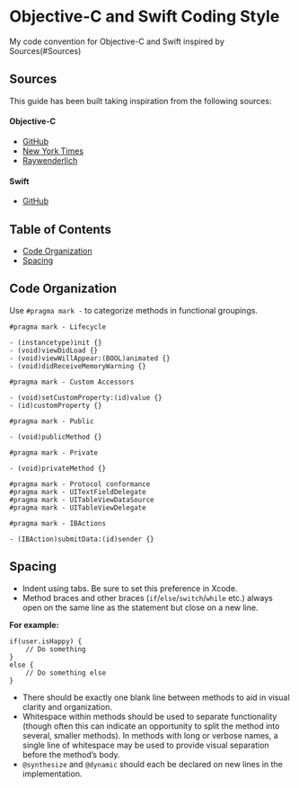 # Objective-C and Swift Coding Style

My code convention for Objective-C and Swift inspired by Sources(#Sources)

## Sources
This guide has been built taking inspiration from the following sources:

#### Objective-C
* [GitHub](https://github.com/github/objective-c-style-guide)
* [New York Times](https://github.com/NYTimes/objective-c-style-guide) 
* [Raywenderlich](https://github.com/raywenderlich/objective-c-style-guide) 

#### Swift
* [GitHub](https://github.com/github/swift-style-guide)


## Table of Contents

* [Code Organization](#code-organization)
* [Spacing](#spacing)



## Code Organization

Use `#pragma mark -` to categorize methods in functional groupings.

```objc
#pragma mark - Lifecycle

- (instancetype)init {}
- (void)viewDidLoad {}
- (void)viewWillAppear:(BOOL)animated {}
- (void)didReceiveMemoryWarning {}

#pragma mark - Custom Accessors

- (void)setCustomProperty:(id)value {}
- (id)customProperty {}

#pragma mark - Public

- (void)publicMethod {}

#pragma mark - Private

- (void)privateMethod {}

#pragma mark - Protocol conformance
#pragma mark - UITextFieldDelegate
#pragma mark - UITableViewDataSource
#pragma mark - UITableViewDelegate

#pragma mark - IBActions

- (IBAction)submitData:(id)sender {}
```

## Spacing

* Indent using tabs. Be sure to set this preference in Xcode.
* Method braces and other braces (`if`/`else`/`switch`/`while` etc.) always open on the same line as the statement but close on a new line.

**For example:**
```objc
if(user.isHappy) {
    // Do something
}
else {
    // Do something else
}
```
* There should be exactly one blank line between methods to aid in visual clarity and organization.
* Whitespace within methods should be used to separate functionality (though often this can indicate an opportunity to split the method into several, smaller methods). In methods with long or verbose names, a single line of whitespace may be used to provide visual separation before the method’s body.
* `@synthesize` and `@dynamic` should each be declared on new lines in the implementation.
